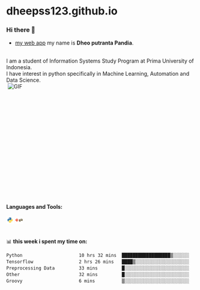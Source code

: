 # dheepss123.github.io

### Hi there 👋
- [my web app](https://dheo-putranta-8d031.web.app/)
my name is **Dheo putranta Pandia**.
<br>
I am a student of Information Systems Study Program at Prima University of Indonesia.
<br>
I have interest in python specifically in Machine Learning, Automation and Data Science.     

 <img align="right" alt="GIF" src="https://github.com/abhisheknaiidu/abhisheknaiidu/blob/master/code.gif?raw=true" width="500" height="320" />  
 <br>
 <b>Languages and Tools: </b>  
  <br>
  <br>
 <code><img height="20" src="https://raw.githubusercontent.com/github/explore/80688e429a7d4ef2fca1e82350fe8e3517d3494d/topics/python/python.png"></code>
 <code><img height="20" src="https://raw.githubusercontent.com/github/explore/80688e429a7d4ef2fca1e82350fe8e3517d3494d/topics/git/git.png"></code>  
  <br>
  <br>
  <br>
 📊 <b>this week i spent my time on:</b>
<!--START_SECTION:waka-->

```txt
Python                     10 hrs 32 mins  ██████████████████▒░░░░░░   73.41 %
Tensorflow                 2 hrs 26 mins   ████▒░░░░░░░░░░░░░░░░░░░░   17.05 %
Preprocessing Data         33 mins         █░░░░░░░░░░░░░░░░░░░░░░░░   03.88 %
Other                      32 mins         █░░░░░░░░░░░░░░░░░░░░░░░░   03.78 %
Groovy                     6 mins          ▒░░░░░░░░░░░░░░░░░░░░░░░░   00.78 %
```
